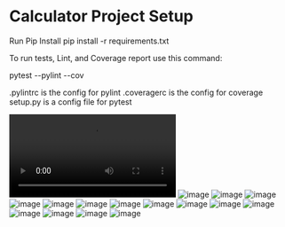 # Calculator Project Setup

Run Pip Install
pip install -r requirements.txt

To run tests, Lint, and Coverage report use this command:

pytest  --pylint --cov

.pylintrc is the config for pylint
.coveragerc is the config for coverage
setup.py is a config file for pytest

![video](static/is601finalproject1.mkv)
![image](cal1.png)
![image](cal2.png)
![image](cal3.png)
![image](cal4.png)
![image](cal5.png)
![image](cal6.png)
![image](cal7.png)
![image](cal8.png)
![image](cal9.png)
![image](table6.JPG)
![image](table7.JPG)
![image](table8.JPG)
![image](table9.JPG)
![image](table10.JPG)
![image](table11.JPG)
